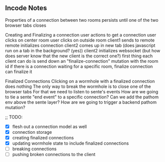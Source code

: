 ## Incode Notes
Properties of a connection
between two rooms
persists until one of the two browser tabs closes

Creating and Finalizing a connection
user actions to get a connection
user clicks on center room
user clicks on outside room
  client1 sends to remote
  remote initializes connection
  client2 comes up in new tab (does javascript run on a tab in the background? (yes))
  client2 initializes websocket (but how does server know that the new client is the correct one?)
    first thing each client can do is send down an "finalize-connection" mutation with the room id
    if there is a connection waiting for a specific room, finalize connection can finalize it

Finalized Connections
Clicking on a wormhole with a finalized connection does nothing
The only way to break the wormhole is to close one of the browser tabs
For that we need to listen to sente's events
How are we going to tie a sente "end event" to a specific connection?
  Can we add the pathom env above the sente layer?
How are we going to trigger a backend pathom mutation?
 


;; TODO:
- [x] flesh out a connection model as well
- [x] connection storage
- [x] creating finalized connections
- [x] updating wormhole state to include finalized connections
- [ ] breaking connections
- [ ] pushing broken connections to the client
